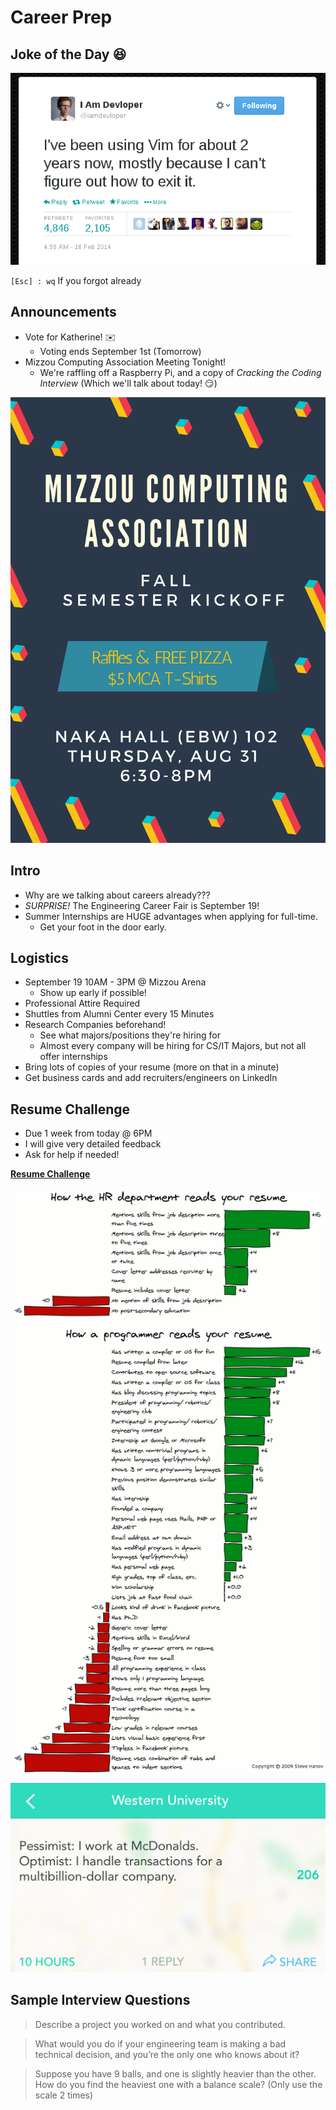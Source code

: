 # Career Prep

## Joke of the Day 😆

![Vim](HumorVim.png)

`[Esc] : wq` If you forgot already

## Announcements

- Vote for Katherine! ✉️
  - Voting ends September 1st (Tomorrow)
- Mizzou Computing Association Meeting Tonight!
  - We're raffling off a Raspberry Pi, and a copy of *Cracking the Coding Interview* (Which we'll talk about today! 😏)

![MCA](./MCAKickoff.png)

## Intro

- Why are we talking about careers already???
- *SURPRISE!* The Engineering Career Fair is September 19!
- Summer Internships are HUGE advantages when applying for full-time.
  - Get your foot in the door early.

## Logistics

- September 19 10AM - 3PM @ Mizzou Arena
  - Show up early if possible!
- Professional Attire Required
- Shuttles from Alumni Center every 15 Minutes
- Research Companies beforehand!
  - See what majors/positions they're hiring for
  - Almost every company will be hiring for CS/IT Majors, but not all offer internships
- Bring lots of copies of your resume (more on that in a minute)
- Get business cards and add recruiters/engineers on LinkedIn

## Resume Challenge

- Due 1 week from today @ 6PM
- I will give very detailed feedback
- Ask for help if needed!

**[Resume Challenge](ResumeChallenge.md)**

![ResumeComic](ResumeComic.png)

![Yik Yak](YikYak.png)

## Sample Interview Questions

> Describe a project you worked on and what you contributed.

> What would you do if your engineering team is making a bad technical decision, and you’re the only one who knows about it?

> Suppose you have 9 balls, and one is slightly heavier than the other. How do you find the heaviest one with a balance scale? (Only use the scale 2 times)